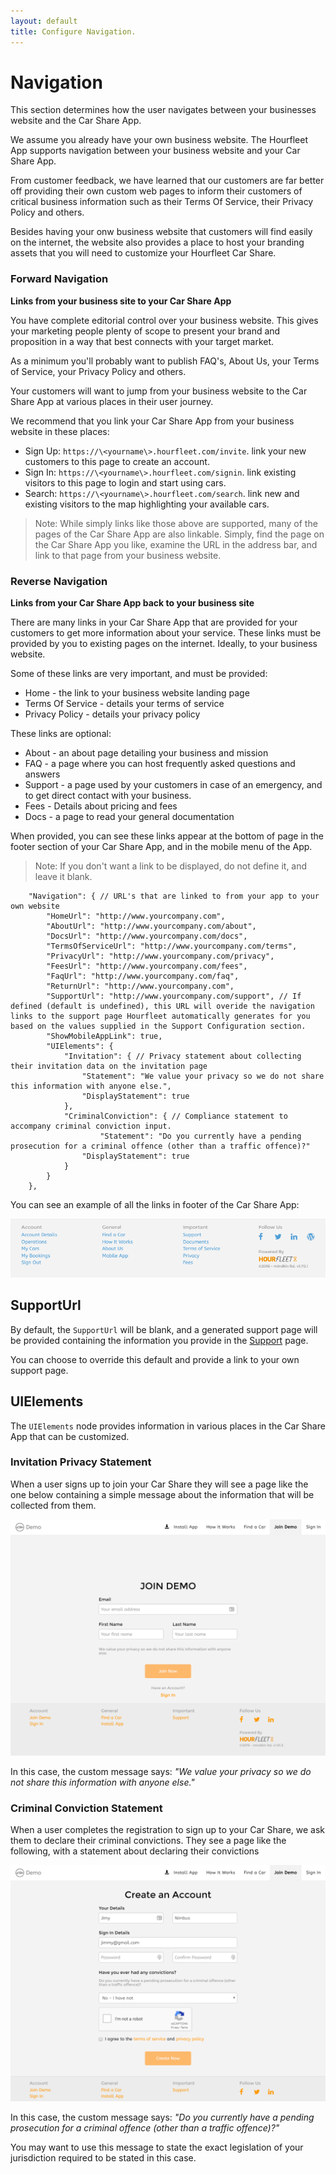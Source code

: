 ```yaml
---
layout: default
title: Configure Navigation.
---
```

# Navigation

This section determines how the user navigates between your businesses website and the Car Share App.

We assume you already have your own business website. The Hourfleet App supports navigation between your business website and your Car Share App. 

From customer feedback, we have learned that our customers are far better off providing their own custom web pages to inform their customers of critical business information such as their Terms Of Service, their Privacy Policy and others.

Besides having your onw business website that customers will find easily on the internet, the website also provides a place to host your branding assets that you will need to customize your Hourfleet Car Share.

### Forward Navigation 

**Links from your business site to your Car Share App**  

You have complete editorial control over your business website. This gives your marketing people plenty of scope to present your brand and proposition in a way that best connects with your target market. 

As a minimum you'll probably want to publish FAQ's, About Us, your Terms of Service, your Privacy Policy and others. 

Your customers will want to jump from your business website to the Car Share App at various places in their user journey.

We recommend that you link your Car Share App from your business website in these places:

- Sign Up: `https://\<yourname\>.hourfleet.com/invite`. link your new customers to this page to create an account. 
- Sign In: `https://\<yourname\>.hourfleet.com/signin`. link existing visitors to this page to login and start using cars.
-  Search: `https://\<yourname\>.hourfleet.com/search`. link new and existing visitors to the map highlighting your available cars.

> Note: While simply links like those above are supported, many of the pages of the Car Share App are also linkable. Simply, find the page on the Car Share App you like, examine the URL in the address bar, and link to that page from your business website.  

### Reverse Navigation

**Links from your Car Share App back to your business site**

There are many links in your Car Share App that are provided for your customers to get more information about your service. These links must be provided by you to existing pages on the internet. Ideally, to your business website. 

Some of these links are very important, and must be provided:

* Home - the link to your business website landing page
* Terms Of Service - details your terms of service
* Privacy Policy - details your privacy policy

These links are optional:

* About - an about page detailing your business and mission
* FAQ - a page where you can host frequently asked questions and answers
* Support - a page used by your customers in case of an emergency, and to get direct contact with your business.
* Fees - Details about pricing and fees
* Docs - a page to read your general documentation 



When provided, you can see these links appear at the bottom of page in the footer section of your Car Share App, and in the mobile menu of the App.

> Note: If you don't want a link to be displayed, do not define it, and leave it blank.

~~~
	"Navigation": { // URL's that are linked to from your app to your own website 
		"HomeUrl": "http://www.yourcompany.com",
		"AboutUrl": "http://www.yourcompany.com/about",
		"DocsUrl": "http://www.yourcompany.com/docs",
		"TermsOfServiceUrl": "http://www.yourcompany.com/terms",
		"PrivacyUrl": "http://www.yourcompany.com/privacy",
		"FeesUrl": "http://www.yourcompany.com/fees",
		"FaqUrl": "http://www.yourcompany.com/faq",
		"ReturnUrl": "http://www.yourcompany.com",
		"SupportUrl": "http://www.yourcompany.com/support", // If defined (default is undefined), this URL will overide the navigation links to the support page Hourfleet automatically generates for you based on the values supplied in the Support Configuration section. 
		"ShowMobileAppLink": true,
		"UIElements": {
			"Invitation": { // Privacy statement about collecting their invitation data on the invitation page
				"Statement": "We value your privacy so we do not share this information with anyone else.",
				"DisplayStatement": true
			},
			"CriminalConviction": { // Compliance statement to accompany criminal conviction input.
			    	"Statement": "Do you currently have a pending prosecution for a criminal offence (other than a traffic offence)?" 
				"DisplayStatement": true
			}
		}
	},
~~~

You can see an example of all the links in footer of the Car Share App:

![Page Links](images/Footer.png)  

## SupportUrl

By default, the `SupportUrl` will be blank, and a generated support page will be provided containing the information you provide in the [Support](configure-support.html) page.

You can choose to override this default and provide a link to your own support page.

## UIElements

The `UIElements` node provides information in various places in the Car Share App that can be customized.

### Invitation Privacy Statement

When a user signs up to join your Car Share they will see a page like the one below containing a simple message about the information that will be collected from them.

![Invitation](images/ConfigureNavigation_InvitationMessage.png)

In this case,  the custom message says: *"We value your privacy so we do not share this information with anyone else."*

### Criminal Conviction Statement

When a user completes the registration to sign up to your Car Share, we ask them to declare their criminal convictions. They see a page like the following, with a statement about declaring their convictions

![Criminal Convictions](images/ConfigureNavigation_CriminalConvictionMessage.png)

In this case, the custom message says: *"Do you currently have a pending prosecution for a criminal offence (other than a traffic offence)?"*

You may want to use this message to state the exact legislation of your jurisdiction required to be stated in this case.